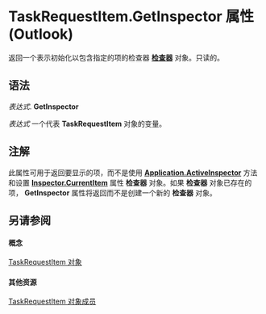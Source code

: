 
# TaskRequestItem.GetInspector 属性 (Outlook)

返回一个表示初始化以包含指定的项的检查器 **[检查器](d7384756-669c-0549-1032-c3b864187994.md)** 对象。只读的。


## 语法

 _表达式_. **GetInspector**

 _表达式_ 一个代表 **TaskRequestItem** 对象的变量。


## 注解

此属性可用于返回要显示的项，而不是使用 **[Application.ActiveInspector](3f2b6491-7b4b-8165-327e-b319711d5656.md)** 方法和设置 **[Inspector.CurrentItem](eaaf0192-a169-c107-95a6-b8e759a3b873.md)** 属性 **检查器** 对象。如果 **检查器** 对象已存在的项， **GetInspector** 属性将返回而不是创建一个新的 **检查器** 对象。


## 另请参阅


#### 概念


[TaskRequestItem 对象](2908a28a-634c-e786-aa53-f3e32038b727.md)
#### 其他资源


[TaskRequestItem 对象成员](d43114ee-be91-ff02-3424-525da2cf3a50.md)
